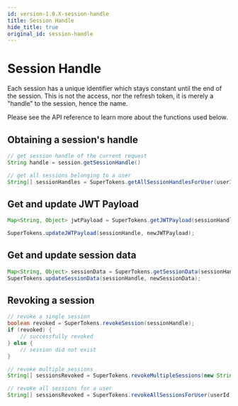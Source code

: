 ```yaml
---
id: version-1.0.X-session-handle
title: Session Handle
hide_title: true
original_id: session-handle
---
```


# Session Handle

Each session has a unique identifier which stays constant until the end of the session. This is not the access, nor the refresh token, it is merely a "handle" to the session, hence the name.

Please see the API reference to learn more about the functions used below.

## Obtaining a session's handle
```java
// get session handle of the current request
String handle = session.getSessionHandle()
```
```java
// get all sessions belonging to a user
String[] sessionHandles = SuperTokens.getAllSessionHandlesForUser(userId);
```

## Get and update JWT Payload
```java
Map<String, Object> jwtPayload = SuperTokens.getJWTPayload(sessionHandle);

SuperTokens.updateJWTPayload(sessionHandle, newJWTPayload);
```

## Get and update session data
```java
Map<String, Object> sessionData = SuperTokens.getSessionData(sessionHandle);
SuperTokens.updateSessionData(sessionHandle, newSessionData);
```

## Revoking a session
```java
// revoke a single session
boolean revoked = SuperTokens.revokeSession(sessionHandle);
if (revoked) {
    // successfully revoked
} else {
    // session did not exist
}
```
```java
// revoke multiple sessions
String[] sessionsRevoked = SuperTokens.revokeMultipleSessions(new String[]{sessionHandle1, sessionHandle2});
```
```java
// revoke all sessions for a user
String[] sessionsRevoked = SuperTokens.revokeAllSessionsForUser(userId);
```